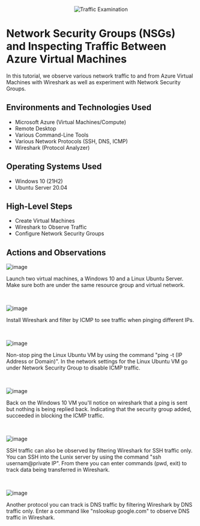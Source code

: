 <p align="center">
<img src="https://i.imgur.com/Ua7udoS.png" alt="Traffic Examination"/>
</p>

<h1>Network Security Groups (NSGs) and Inspecting Traffic Between Azure Virtual Machines</h1>
In this tutorial, we observe various network traffic to and from Azure Virtual Machines with Wireshark as well as experiment with Network Security Groups. <br />



<h2>Environments and Technologies Used</h2>

- Microsoft Azure (Virtual Machines/Compute)
- Remote Desktop
- Various Command-Line Tools
- Various Network Protocols (SSH, DNS, ICMP)
- Wireshark (Protocol Analyzer)

<h2>Operating Systems Used </h2>

- Windows 10 (21H2)
- Ubuntu Server 20.04

<h2>High-Level Steps</h2>

- Create Virtual Machines
- Wireshark to Observe Traffic
- Configure Network Security Groups

<h2>Actions and Observations</h2>

![image](https://github.com/user-attachments/assets/c2b5750d-e106-4731-87f3-e7220532c9f6)

<p>
Launch two virtual machines, a Windows 10 and a Linux Ubuntu Server. Make sure both are under the same resource group and virtual network. 
</p>
<br />

![image](https://github.com/user-attachments/assets/1ec8d4d6-b1de-4e76-a55f-0dc01aa5b738)

<p>
Install Wireshark and filter by ICMP to see traffic when pinging different IPs.
</p>
<br />

![image](https://github.com/user-attachments/assets/5bddc052-5294-4045-be45-97b178d63faa)

<p>
Non-stop ping the Linux Ubuntu VM by using the command "ping -t (IP Address or Domain)". In the network settings for the Linux Ubuntu VM go under Network Security Group to disable ICMP traffic.
</p>
<br />

![image](https://github.com/user-attachments/assets/e4161b96-cad9-454e-a73a-cfd6888d8d7f)

<p>
Back on the Windows 10 VM you'll notice on wireshark that a ping is sent but nothing is being replied back. Indicating that the security group added, succeeded in blocking the ICMP traffic.
</p>
<br />

![image](https://github.com/user-attachments/assets/2a76ab0a-f218-4580-b90e-92639a3451f3)

<p>
SSH traffic can also be observed by filtering Wireshark for SSH traffic only. You can SSH into the Lunix server by using the command "ssh usernam@private IP". From there you can enter commands (pwd, exit) to track data being transferred in Wireshark.
</p>
<br />

![image](https://github.com/user-attachments/assets/823183ed-98b6-4dc1-a289-8d9730777f7b)

<p>
Another protocol you can track is DNS traffic by filtering Wireshark by DNS traffic only. Enter a command like "nslookup google.com" to observe DNS traffic in Wireshark.
</p>
<br />
